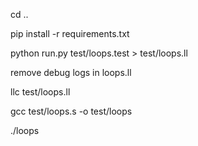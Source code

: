 cd ..

pip install -r requirements.txt

python run.py test/loops.test > test/loops.ll

remove debug logs in loops.ll

llc test/loops.ll

gcc test/loops.s -o test/loops

./loops
